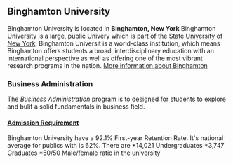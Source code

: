 ## Binghamton University
Binghamton University is located in **Binghamton, New York**
Binghamton University is a large, public Univery which is part of the [State University of New York](https://www.suny.edu). Binghamton Universit is a world-class institution, which means Binghamton offers students a broad, interdisciplinary education with an international perspective as well as offering one of the most vibrant research programs in the nation. [More information about Binghamton](https://www.suny.edu/campuses/binghamton/)
### **Business Administration**
The _Business Administration_ program is to designed for students to explore and bulif a solid fundamentals in business field.
#### [Admission Requirement](https://www.binghamton.edu/admissions/)
Binghamton University have a 92.1% First-year Retention Rate. It's national average for publics with is 62%.
There are
*14,021 Undergraduates
*3,747 Graduates
*50/50 Male/female ratio in the university
